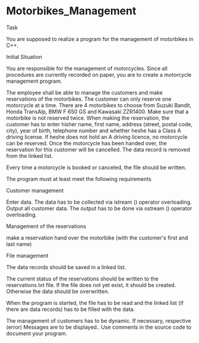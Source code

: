 # Motorbikes_Management
Task

You are supposed to realize a program for the management of motorbikes in C++.

Initial Situation

You are responsible for the management of motorcycles. Since all procedures are currently recorded on paper, you are to create a motorcycle management program.

The employee shall be able to manage the customers and make reservations of the motorbikes. The customer can only reserve one motorcycle at a time. There are 4 motorbikes to choose from Suzuki Bandit, Honda TransAlp, BMW F 650 GS and Kawasaki ZZR1400. Make sure that a motorbike is not reserved twice. When making the reservation, the customer has to enter hisher name, first name, address (street, postal code, city), year of birth, telephone number and whether heshe has a Class A driving license. If heshe does not hold an A driving licence, no motorcycle can be reserved. Once the motorcycle has been handed over, the reservation for this customer will be cancelled. The data record is removed from the linked list.

Every time a motorcycle is booked or canceled, the file should be written.

The program must at least meet the following requirements

Customer management

Enter data. The data has to be collected via istream () operator overloading. Output all customer data. The output has to be done via ostream () operator overloading.

Management of the reservations

make a reservation hand over the motorbike (with the customer's first and last name)

File management

The data records should be saved in a linked list.

The current status of the reservations should be written to the reservations.txt file. If the file does not yet exist, it should be created. Otherwise the data should be overwritten.

When the program is started, the file has to be read and the linked list (if there are data records) has to be filled with the data.

The management of customers has to be dynamic. If necessary, respective (error) Messages are to be displayed.. Use comments in the source code to document your program.
